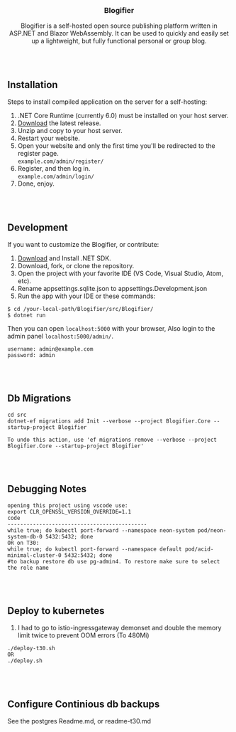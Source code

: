 <br>
<h3 align="center">Blogifier</h3>
<p align="center">
    Blogifier is a self-hosted open source publishing platform written in ASP.NET and Blazor WebAssembly. It can be used to quickly and easily set up a lightweight, but fully functional personal or group blog.
</p>

<br><br>
## Installation

Steps to install compiled application on the server for a self-hosting:

1. .NET Core Runtime (currently 6.0) must be installed on your host server.
2. [Download](https://github.com/maddadder/Blogifier/releases) the latest release.
3. Unzip and copy to your host server.<br>
4. Restart your website.
5. Open your website and only the first time you'll be redirected to the register page.<br> `example.com/admin/register/`
6. Register, and then log in.<br> `example.com/admin/login/`
7. Done, enjoy.

<br><br>
## Development
If you want to customize the Blogifier, or contribute:

1. [Download](https://dotnet.microsoft.com/download/dotnet) and Install .NET SDK.
2. Download, fork, or clone the repository.
3. Open the project with your favorite IDE (VS Code, Visual Studio, Atom, etc).
4. Rename appsettings.sqlite.json to appsettings.Development.json
5. Run the app with your IDE or these commands:

```
$ cd /your-local-path/Blogifier/src/Blogifier/
$ dotnet run
```
Then you can open `localhost:5000` with your browser, Also login to the admin panel `localhost:5000/admin/`.
```
username: admin@example.com
password: admin
```
<br><br>
## Db Migrations
```
cd src
dotnet-ef migrations add Init --verbose --project Blogifier.Core --startup-project Blogifier

To undo this action, use 'ef migrations remove --verbose --project Blogifier.Core --startup-project Blogifier'
```

<br><br>
## Debugging Notes
```
opening this project using vscode use:
export CLR_OPENSSL_VERSION_OVERRIDE=1.1
code
--------------------------------------------
while true; do kubectl port-forward --namespace neon-system pod/neon-system-db-0 5432:5432; done
OR on T30:
while true; do kubectl port-forward --namespace default pod/acid-minimal-cluster-0 5432:5432; done
#to backup restore db use pg-admin4. To restore make sure to select the role name
```

<br><br>
## Deploy to kubernetes

1. I had to go to istio-ingressgateway demonset and double the memory limit twice to prevent OOM errors (To 480Mi)

```
./deploy-t30.sh
OR
./deploy.sh
```

<br><br>
## Configure Continious db backups
See the postgres Readme.md, or readme-t30.md
